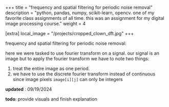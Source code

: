 +++
title = "frequency and spatial filtering for periodic noise removal"
description = "python, pandas, numpy, scikit-learn, opencv. one of my favorite class assignments of all time. this was an assignment for my digital image processing course."
weight = 4

[extra]
local_image = "/projects/cropped_clown_dft.jpg"
+++

frequency and spatial filtering for periodic noise removal:

here we were tasked to use fourier transform on a signal. our signal is an image but to apply the fourier transform we have to note two things:

1. treat the entire image as one period.
2. we have to use the discrete fourier transform instead of continuous since image pixels `image[i][j]` can only be integers

__updated__ : 09/19/2024

__todo__: provide visuals and finish explanation

